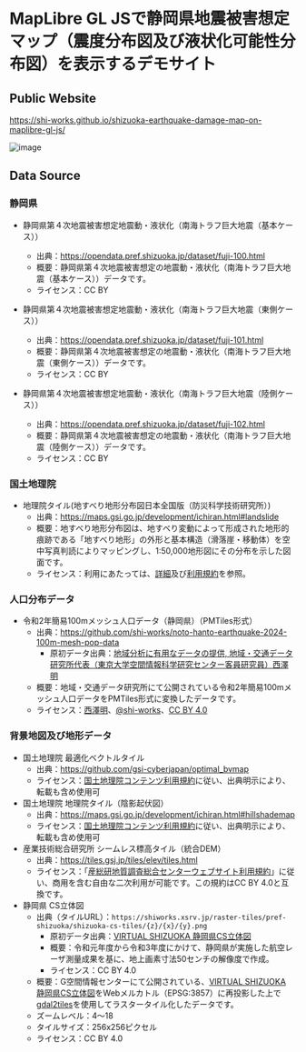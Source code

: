 # MapLibre GL JSで静岡県地震被害想定マップ（震度分布図及び液状化可能性分布図）を表示するデモサイト
## Public Website
https://shi-works.github.io/shizuoka-earthquake-damage-map-on-maplibre-gl-js/

![image](https://github.com/shi-works/shizuoka-earthquake-damage-map-on-maplibre-gl-js/assets/71203808/01950775-6d16-4a4b-890a-087810efb418)

## Data Source
### 静岡県
- 静岡県第４次地震被害想定地震動・液状化（南海トラフ巨大地震（基本ケース））
    - 出典：https://opendata.pref.shizuoka.jp/dataset/fuji-100.html
    - 概要：静岡県第４次地震被害想定の地震動・液状化（南海トラフ巨大地震（基本ケース））データです。
    - ライセンス：CC BY

- 静岡県第４次地震被害想定地震動・液状化（南海トラフ巨大地震（東側ケース））
    - 出典：https://opendata.pref.shizuoka.jp/dataset/fuji-101.html
    - 概要：静岡県第４次地震被害想定の地震動・液状化（南海トラフ巨大地震（東側ケース））データです。
    - ライセンス：CC BY
 
- 静岡県第４次地震被害想定地震動・液状化（南海トラフ巨大地震（陸側ケース））
    - 出典：https://opendata.pref.shizuoka.jp/dataset/fuji-102.html
    - 概要：静岡県第４次地震被害想定の地震動・液状化（南海トラフ巨大地震（陸側ケース））データです。
    - ライセンス：CC BY

### 国土地理院
- 地理院タイル(地すべり地形分布図日本全国版（防災科学技術研究所）) 
    - 出典：https://maps.gsi.go.jp/development/ichiran.html#landslide
    - 概要：地すべり地形分布図は、地すべり変動によって形成された地形的痕跡である「地すべり地形」の外形と基本構造（滑落崖・移動体）を空中写真判読によりマッピングし、1:50,000地形図にその分布を示した図面です。
    - ライセンス：利用にあたっては、[詳細](https://www.j-shis.bosai.go.jp/landslidemap)及び[利用規約](https://www.j-shis.bosai.go.jp/agreement-landslidemap)を参照。

### 人口分布データ
- 令和2年簡易100mメッシュ人口データ（静岡県）（PMTiles形式）
    - 出典：https://github.com/shi-works/noto-hanto-earthquake-2024-100m-mesh-pop-data
        - 原初データ出典：[地域分析に有用なデータの提供, 地域・交通データ研究所代表（東京大学空間情報科学研究センター客員研究員）西澤明](https://gtfs-gis.jp/teikyo/index.html)
    - 概要：地域・交通データ研究所にて公開されている令和2年簡易100mメッシュ人口データをPMTiles形式に変換したデータです。
    - ライセンス：[西澤明](https://gtfs-gis.jp/teikyo/index.html)、[@shi-works](https://twitter.com/shi__works)、[CC BY 4.0](https://creativecommons.org/licenses/by/4.0/deed.ja)

### 背景地図及び地形データ
- 国土地理院 最適化ベクトルタイル
    - 出典：https://github.com/gsi-cyberjapan/optimal_bvmap
    - ライセンス：[国土地理院コンテンツ利用規約](https://www.gsi.go.jp/kikakuchousei/kikakuchousei40182.html)に従い、出典明示により、転載も含め使用可
- 国土地理院 地理院タイル（陰影起伏図）
    - 出典：https://maps.gsi.go.jp/development/ichiran.html#hillshademap
    - ライセンス：[国土地理院コンテンツ利用規約](https://www.gsi.go.jp/kikakuchousei/kikakuchousei40182.html)に従い、出典明示により、転載も含め使用可
- 産業技術総合研究所 シームレス標高タイル（統合DEM）
    - 出典：https://tiles.gsj.jp/tiles/elev/tiles.html
    - ライセンス：「[産総研地質調査総合センターウェブサイト利用規約](https://www.gsj.jp/license/license.html)」に従い、商用を含む自由な二次利用が可能です。この規約はCC BY 4.0と互換です。
- 静岡県 CS立体図
    - 出典（タイルURL）：`https://shiworks.xsrv.jp/raster-tiles/pref-shizuoka/shizuoka-cs-tiles/{z}/{x}/{y}.png`
      - 原初データ出典：[VIRTUAL SHIZUOKA 静岡県CS立体図](https://www.geospatial.jp/ckan/dataset/shizuoka-2023-csmap)
      - 概要：令和元年度から令和3年度にかけて、静岡県が実施した航空レーザ測量成果を基に、地上画素寸法50センチの解像度で作成。
      - ライセンス：CC BY 4.0
    - 概要：G空間情報センターにて公開されている、[VIRTUAL SHIZUOKA 静岡県CS立体図](https://www.geospatial.jp/ckan/dataset/shizuoka-2023-csmap)をWebメルカトル（EPSG:3857）に再投影した上で[gdal2tiles](https://gdal.org/programs/gdal2tiles.html)を使用してラスタータイル化したデータです。
    - ズームレベル：4～18
    - タイルサイズ：256x256ピクセル
    - ライセンス：CC BY 4.0
